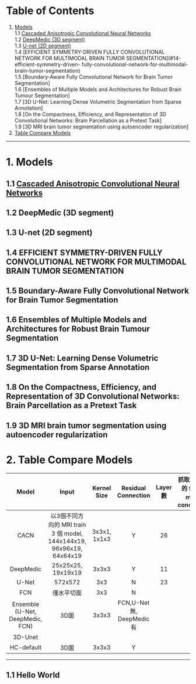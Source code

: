 # Table of Contents
1. [Models](#1-models)   
    1.1 [Cascaded Anisotropic Convolutional Neural Networks](#11-cascaded-anisotropic-convolutional-neural-networks)   
    1.2 [DeepMedic (3D segment)](#12-deepmedic-3d-segment)   
    1.3 [U-net (2D segment)](#13-u-net-2d-segment)   
    1.4 [EFFICIENT SYMMETRY-DRIVEN FULLY CONVOLUTIONAL NETWORK FOR MULTIMODAL BRAIN TUMOR SEGMENTATION](#14-efficient-symmetry-driven- fully-convolutional-network-for-multimodal-brain-tumor-segmentation)   
    1.5 [Boundary-Aware Fully Convolutional Network for Brain Tumor Segmentation]   
    1.6 [Ensembles of Multiple Models and Architectures for Robust Brain Tumour Segmentation]   
    1.7 [3D U-Net: Learning Dense Volumetric Segmentation from Sparse Annotation]   
    1.8 [On the Compactness, Efficiency, and Representation of 3D Convolutional Networks: Brain Parcellation as a Pretext Task]   
    1.9 [3D MRI brain tumor segmentation using autoencoder regularization]   
2. [Table Compare Models](#2-table-compare-models)   
---
# 1. Models
## 1.1 [Cascaded Anisotropic Convolutional Neural Networks](https://arxiv.org/abs/1709.00382 "link") 
## 1.2 DeepMedic (3D segment)
## 1.3 U-net (2D segment)
## 1.4 EFFICIENT SYMMETRY-DRIVEN FULLY CONVOLUTIONAL NETWORK FOR MULTIMODAL BRAIN TUMOR SEGMENTATION
## 1.5 Boundary-Aware Fully Convolutional Network for Brain Tumor Segmentation
## 1.6 Ensembles of Multiple Models and Architectures for Robust Brain Tumour Segmentation
## 1.7 3D U-Net: Learning Dense Volumetric Segmentation from Sparse Annotation
## 1.8 On the Compactness, Efficiency, and Representation of 3D Convolutional Networks: Brain Parcellation as a Pretext Task
## 1.9 3D MRI brain tumor segmentation using autoencoder regularization

# 2. Table Compare Models
|               Model              	|                                 Input                                	|  Kernel Size 	|     Residual Connection     	| Layer 數 	| 抓取不同深度的  feature map  做 concatenate 	| AAAAAAAAAAAA 	| AAAAAAAAAAA 	| AAAAAAAAAAAAAAAA 	| AAAAAAAAAAAAA 	| AAAAA 	| AAAA 	| AAAA 	|
|:--------------------------------:	|:--------------------------------------------------------------------:	|:------------:	|:---------------------------:	|:--------:	|:-------------------------------------------:	|--------------	|-------------	|------------------	|---------------	|-------	|------	|------	|
|               CACN               	| 以3個不同方向的 MRI train 3 個 model, 144x144x19, 96x96x19, 64x64x19 	| 3x3x1, 1x1x3 	|              Y              	|    26    	|                      Y                      	|              	|             	|                  	|               	|       	|      	|      	|
|             DeepMedic            	|                          25x25x25, 19x19x19                          	|     3x3x3    	|              Y              	|    11    	|                      N                      	|              	|             	|                  	|               	|       	|      	|      	|
|               U-Net              	|                                572x572                               	|      3x3     	|              N              	|    23    	|                      Y                      	|              	|             	|                  	|               	|       	|      	|      	|
|                FCN               	|                              僅水平切面                              	|      3x3     	|              N              	|          	|                                             	|              	|             	|                  	|               	|       	|      	|      	|
| Ensemble (U-Net, DeepMedic, FCN) 	|                                 3D圖                                 	|     3x3x3    	| FCN,U-Net 無,  DeepMedic 有 	|          	|                                             	|              	|             	|                  	|               	|       	|      	|      	|
|              3D-Unet             	|                                                                      	|              	|                             	|          	|                                             	|              	|             	|                  	|               	|       	|      	|      	|
|            HC-default            	|                                 3D圖                                 	|     3x3x3    	|              Y              	|          	|                                             	|              	|             	|                  	|               	|       	|      	|      	|
---
## 1.1 Hello World
